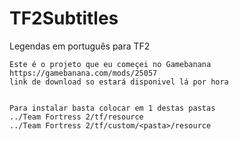 # TF2Subtitles
Legendas em português para TF2

	Este é o projeto que eu começei no Gamebanana
	https://gamebanana.com/mods/25057
	link de download so estará disponivel lá por hora
	
	
	Para instalar basta colocar em 1 destas pastas
	../Team Fortress 2/tf/resource
	../Team Fortress 2/tf/custom/<pasta>/resource
